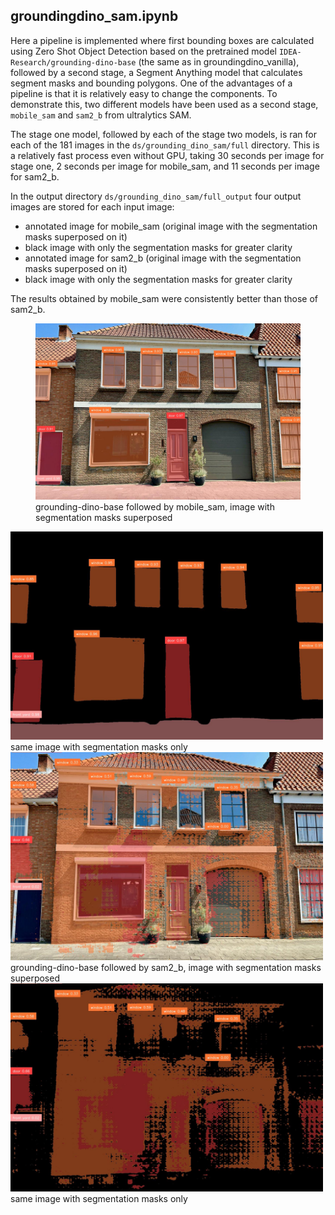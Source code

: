 ## groundingdino_sam.ipynb

Here a pipeline is implemented where first bounding boxes are calculated using Zero Shot Object Detection 
based on the pretrained model `IDEA-Research/grounding-dino-base` (the same as in groundingdino_vanilla), 
followed by a second stage, a Segment Anything model that calculates segment masks and bounding polygons.
One of the advantages of a pipeline is that it is relatively easy to change the components.
To demonstrate this, two different models have been used as a second stage, `mobile_sam` and `sam2_b` from ultralytics SAM.

The stage one model, followed by each of the stage two models, is ran for each of the 181 images in the `ds/grounding_dino_sam/full` directory. 
This is a relatively fast process even without GPU, taking 30 seconds per image for stage one, 2 seconds per image for mobile_sam, 
and 11 seconds per image for sam2_b.

In the output directory `ds/grounding_dino_sam/full_output` four output images are stored for each input image:
- annotated image for mobile_sam (original image with the segmentation masks superposed on it)
- black image with only the segmentation masks for greater clarity
- annotated image for sam2_b (original image with the segmentation masks superposed on it)
- black image with only the segmentation masks for greater clarity

The results obtained by mobile_sam were consistently better than those of sam2_b.

<figure>
<img src="../assets/42132455_415_1440x9602.jpg" alt="42132455_415_1440x9602.jpg" style="width:500px;" />
<figcaption>grounding-dino-base followed by mobile_sam, image with segmentation masks superposed</figcaption>
</figure>

<img src="../assets/42132455_415_1440x9602_m.jpg" alt="42132455_415_1440x9602_m.jpg" style="width:500px;"/>
same image with segmentation masks only
<img src="../assets/42132455_415_1440x9603.jpg" alt="42132455_415_1440x9603.jpg" style="width:500px;"/>
grounding-dino-base followed by sam2_b, image with segmentation masks superposed
<img src="../assets/42132455_415_1440x9603_m.jpg" alt="42132455_415_1440x9603_m.jpg" style="width:500px;"/>
same image with segmentation masks only

